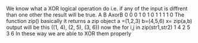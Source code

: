 We know what a XOR logical operation do i.e. if any of the input is diffrent than one other the result will be true.
A B AxorB
0 0  0
1 0  1
0 1  1
1 1  0
The function zip() basically it returns a zip object
a =(1,2,3)
b=(4,5,6)
x= zip(a,b)
output will be this
((1, 4), (2, 5), (3, 6))
now the for i,j in zip(str1,str2)
1 4
2 5
3 6 
In these way we are able to XOR them properly
